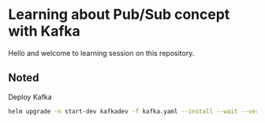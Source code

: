 # Learning about Pub/Sub concept with Kafka

Hello and welcome to learning session on this repository.

## Noted

Deploy Kafka

```bash
helm upgrade -n start-dev kafkadev -f kafka.yaml --install --wait --version 14.2.0 bitnami/kafka
```
